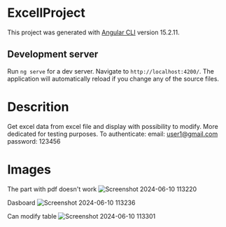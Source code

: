 # ExcellProject

This project was generated with [Angular CLI](https://github.com/angular/angular-cli) version 15.2.11.

## Development server

Run `ng serve` for a dev server. Navigate to `http://localhost:4200/`. The application will automatically reload if you change any of the source files.

# Descrition

Get excel data from excel file and display with possibility to modify. More dedicated for testing purposes.
To authenticate:
    email: user1@gmail.com
    password: 123456
    
# Images
The part with pdf doesn't work
![Screenshot 2024-06-10 113220](https://github.com/IrinnAGrig/ExcelProject/assets/98234061/3b7cff48-b80e-4d05-bd27-d72122364d48)

Dasboard
![Screenshot 2024-06-10 113236](https://github.com/IrinnAGrig/ExcelProject/assets/98234061/7f203b65-7a29-42eb-85f0-1c4fc12c5635)

Can modify table
![Screenshot 2024-06-10 113301](https://github.com/IrinnAGrig/ExcelProject/assets/98234061/ab9c9d87-cd37-4016-9d4a-ef3d1f04c1c7)

